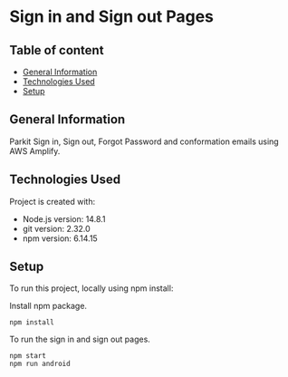 # Sign in and Sign out Pages
## Table of content
* [General Information](#general-information)
* [Technologies Used](#technologies)
* [Setup](#setup)

## General Information
Parkit Sign in, Sign out, Forgot Password and conformation emails using AWS Amplify.

## Technologies Used
Project is created with:
* Node.js version: 14.8.1
* git version: 2.32.0
* npm version: 6.14.15

## Setup
To run this project, locally using npm install:

Install npm package.
```
npm install
```
To run the sign in and sign out pages.
```
npm start 
npm run android
```
